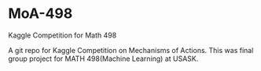# MoA-498
Kaggle Competition for Math 498

A git repo for Kaggle Competition on Mechanisms of Actions. This was final group project for MATH 498(Machine Learning) at USASK.
